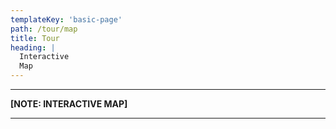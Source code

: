 ```yaml
---
templateKey: 'basic-page'
path: /tour/map
title: Tour
heading: |
  Interactive
  Map
---
```

---

**[NOTE: INTERACTIVE MAP]**

---
